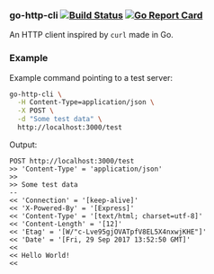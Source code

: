 ### go-http-cli [![Build Status](https://travis-ci.org/visola/go-http-cli.svg?branch=master)](https://travis-ci.org/visola/go-http-cli) [![Go Report Card](https://goreportcard.com/badge/github.com/visola/go-http-cli)](https://goreportcard.com/report/github.com/visola/go-http-cli)

An HTTP client inspired by `curl` made in Go.

### Example

Example command pointing to a test server:

```bash
go-http-cli \
  -H Content-Type=application/json \
  -X POST \
  -d "Some test data" \
  http://localhost:3000/test
```

Output:

```
POST http://localhost:3000/test
>> 'Content-Type' = 'application/json'
>>
>> Some test data
--
<< 'Connection' = '[keep-alive]'
<< 'X-Powered-By' = '[Express]'
<< 'Content-Type' = '[text/html; charset=utf-8]'
<< 'Content-Length' = '[12]'
<< 'Etag' = '[W/"c-Lve95gjOVATpfV8EL5X4nxwjKHE"]'
<< 'Date' = '[Fri, 29 Sep 2017 13:52:50 GMT]'
<<
<< Hello World!
<<
```
